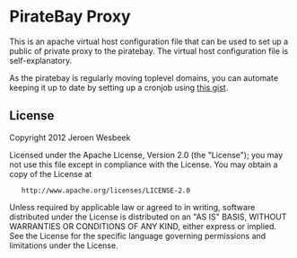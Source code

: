 # PirateBay Proxy

This is an apache virtual host configuration file that can be used to set up a public of private proxy to the piratebay. The virtual host configuration file is self-explanatory.

As the piratebay is regularly moving toplevel domains, you can automate keeping it up to date by setting up a cronjob using [this gist](https://gist.github.com/4np/5529208).

## License

   Copyright 2012 Jeroen Wesbeek

   Licensed under the Apache License, Version 2.0 (the "License");
   you may not use this file except in compliance with the License.
   You may obtain a copy of the License at

       http://www.apache.org/licenses/LICENSE-2.0

   Unless required by applicable law or agreed to in writing, software
   distributed under the License is distributed on an "AS IS" BASIS,
   WITHOUT WARRANTIES OR CONDITIONS OF ANY KIND, either express or implied.
   See the License for the specific language governing permissions and
   limitations under the License.